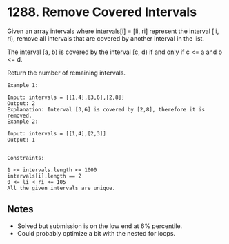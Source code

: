 # 1288. Remove Covered Intervals

Given an array intervals where intervals[i] = [li, ri] represent the interval [li, ri), remove all intervals that are covered by another interval in the list.

The interval [a, b) is covered by the interval [c, d) if and only if c <= a and b <= d.

Return the number of remaining intervals.

```
Example 1:

Input: intervals = [[1,4],[3,6],[2,8]]
Output: 2
Explanation: Interval [3,6] is covered by [2,8], therefore it is removed.
Example 2:

Input: intervals = [[1,4],[2,3]]
Output: 1


Constraints:

1 <= intervals.length <= 1000
intervals[i].length == 2
0 <= li < ri <= 105
All the given intervals are unique.
```

## Notes
- Solved but submission is on the low end at 6% percentile.
- Could probably optimize a bit with the nested for loops.